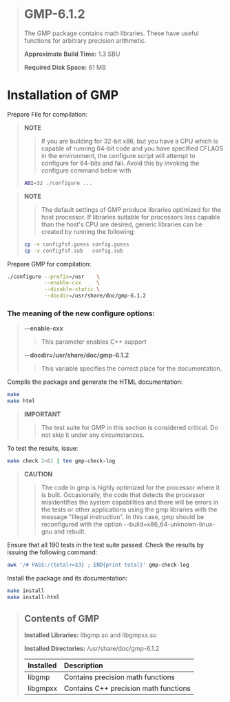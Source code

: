 > # GMP-6.1.2
>
> The GMP package contains math libraries. These have useful functions for arbitrary precision arithmetic.
>
> **Approximate Build Time:** 1.3 SBU
>
> **Required Disk Space:** 61 MB

# Installation of GMP

Prepare File for compilation:

> **NOTE**
>
> > If you are building for 32-bit x86, but you have a CPU which is capable of running 64-bit code and you have specified CFLAGS in the environment, the configure script will attempt to configure for 64-bits and fail. Avoid this by invoking the configure command below with
>
> ```sh
> ABI=32 ./configure ...
> ```

> **NOTE**
>
> > The default settings of GMP produce libraries optimized for the host processor. If libraries suitable for processors less capable than the host's CPU are desired, generic libraries can be created by running the following:
>
> ```sh
> cp -v configfsf.guess config.guess
> cp -v configfsf.sub   config.sub
> ```

Prepare GMP for compilation:

```sh
./configure --prefix=/usr    \
            --enable-cxx     \
            --disable-static \
            --docdir=/usr/share/doc/gmp-6.1.2
```

### The meaning of the new configure options:

> **--enable-cxx**
>
> > This parameter enables C++ support
>
> **--docdir=/usr/share/doc/gmp-6.1.2**
>
> > This variable specifies the correct place for the documentation.

Compile the package and generate the HTML documentation:

```sh
make
make html
```

> **IMPORTANT**
>
> > The test suite for GMP in this section is considered critical. Do not skip it under any circumstances.

To test the results, issue:

```sh
make check 2>&1 | tee gmp-check-log
```

> **CAUTION**
>
> > The code in gmp is highly optimized for the processor where it is built. Occasionally, the code that detects the processor misidentifies the system capabilities and there will be errors in the tests or other applications using the gmp libraries with the message "Illegal instruction". In this case, gmp should be reconfigured with the option --build=x86_64-unknown-linux-gnu and rebuilt.

Ensure that all 190 tests in the test suite passed. Check the results by issuing the following command:

```sh
awk '/# PASS:/{total+=$3} ; END{print total}' gmp-check-log
```

Install the package and its documentation:

```sh
make install
make install-html
```

> ## Contents of GMP
>
> **Installed Libraries:** libgmp.so and libgmpxx.so
>
> **Installed Directories:** /usr/share/doc/gmp-6.1.2
>
> | Installed | Description                           |
> | :-------- | :------------------------------------ |
> | libgmp    | Contains precision math functions     |
> | libgmpxx  | Contains C++ precision math functions |
